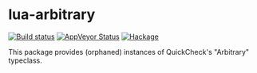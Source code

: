 # lua-arbitrary

[![Build status][GitHub Actions badge]][GitHub Actions]
[![AppVeyor Status]](https://ci.appveyor.com/project/tarleb/hslua-r2y18)
[![Hackage]](https://hackage.haskell.org/package/lua-arbitrary)

This package provides (orphaned) instances of QuickCheck's
"Arbitrary" typeclass.

[GitHub Actions badge]: https://img.shields.io/github/workflow/status/hslua/hslua/CI.svg?logo=github
[GitHub Actions]: https://github.com/hslua/hslua/actions
[AppVeyor Status]: https://ci.appveyor.com/api/projects/status/ldutrilgxhpcau94/branch/main?svg=true
[Hackage]: https://img.shields.io/hackage/v/lua-arbitrary.svg
